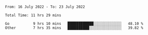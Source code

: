 <!--START_SECTION:waka-->

```text
From: 16 July 2022 - To: 23 July 2022

Total Time: 11 hrs 29 mins

Go           9 hrs 10 mins   ████████████░░░░░░░░░░░░░   48.10 %
Other        7 hrs 35 mins   ██████████░░░░░░░░░░░░░░░   39.82 %
```

<!--END_SECTION:waka-->